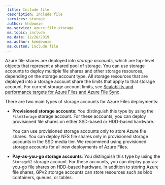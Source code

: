```yaml
---
 title: Include file
 description: Include file
 services: storage
 author: khdownie
 ms.service: azure-file-storage
 ms.topic: include
 ms.date: 12/26/2019
 ms.author: kendownie
 ms.custom: include file
---
```

Azure file shares are deployed into *storage accounts*, which are top-level objects that represent a shared pool of storage. You can use storage accounts to deploy multiple file shares and other storage resources, depending on the storage account type. All storage resources that are deployed into a storage account share the limits that apply to that storage account. For current storage account limits, see [Scalability and performance targets for Azure Files and Azure File Sync](../articles/storage/files/storage-files-scale-targets.md).

There are two main types of storage accounts for Azure Files deployments:

- **Provisioned storage accounts**: You distinguish this type by using the `FileStorage` storage account. For these accounts, you can deploy provisioned file shares on either SSD-based or HDD-based hardware.

  You can use provisioned storage accounts only to store Azure file shares. You can deploy NFS file shares only in provisioned storage accounts in the SSD media tier. We recommend using provisioned storage accounts for all new deployments of Azure Files.
- **Pay-as-you-go storage accounts**: You distinguish this type by using the `StorageV2` storage account. For these accounts, you can deploy pay-as-you-go file shares on HDD-based hardware. In addition to storing Azure file shares, GPv2 storage accounts can store resources such as blob containers, queues, or tables.

